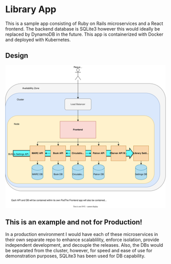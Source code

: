 # Library App

This is a sample app consisting of Ruby on Rails microservices and a React frontend. The backend database is SQLite3 however this would ideally be replaced by DynamoDB in the future. This app is containerized with Docker and deployed with Kubernetes.

## Design
![](./images/lib_app_arch_diagram.drawio.svg)

## This is an example and not for Production!
In a production environment I would have each of these microservices in their own separate repo to enhance scalablility, enforce isolation, provide independent development, and decouple the releases. Also, the DBs would be separated from the cluster, however, for speed and ease of use for demonstration purposes, SQLite3 has been used for DB capability.
